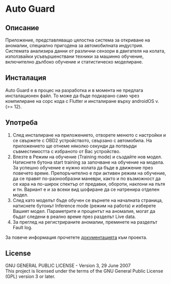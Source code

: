 # Auto Guard

## Описание
Приложение, представляващо цялостна система за откриване на аномалии, специално пригодена за автомобилната индустрия. Системата анализира данни от различни сензори в двигателя на колата, използвайки усъвършенствани техники за машинно обучение, включително дълбоко обучение и статистическо моделиране. 

## Инсталация
Auto Guard е в процес на разработка и в момента не предлага инсталационен файл. То може да бъде подкарано само чрез компилиране на сорс кода с Flutter и инсталиране върху androidOS v.(>= 12). 

## Употреба
1. След инсталиране на приложението, отворете менюто с настройки и се свържете с OBD2 устройството, свързано с автомобила. На приложението ще отнеме няколко секунди да потвърди съвместимостта с избраното от Вас устройство.
2. Влезте в Режим на обучение (Training mode) и създайте нов модел. Натиснете бутона start training за започване на обучение на модела. За успешно обучение е нужно колата да бъде в движение през повечето време. Препоръчително е при активен режим на обучение, да се правят по-разнообразни маневри, както и по възможност да се кара на по-широк спектър от предавки, обороти, наклони на пътя и тн. Вариант е и за всеки вид шофиране да се натренира отделен модел.
3. След като моделът бъде обучен се върнете на началната страница, натиснете бутонът Inference mode (режим на работа) и изберете Вашият модел. Параметрите и процентът на аномалия, могат да бъдат следени в реално време през разделът Live data.
4. За преглед на регистрираните аномалии, преминете на разделът Fault log.
  
За повече информация прочетете [документацията](Documentaciq1.docx) към проекта.

## License
GNU GENERAL PUBLIC LICENSE - Version 3, 29 June 2007  
This project is licensed under the terms of the GNU General Public License (GPL) version 3 or later.
